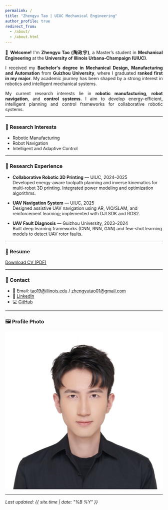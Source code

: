 ```yaml
---
permalink: /
title: "Zhengyu Tao | UIUC Mechanical Engineering"
author_profile: true
redirect_from: 
  - /about/
  - /about.html
---
```


<div style="text-align: justify">

👋 **Welcome!** I'm **Zhengyu Tao (陶政宇)**, a Master’s student in **Mechanical Engineering** at the **University of Illinois Urbana-Champaign (UIUC)**.

I received my **Bachelor's degree in Mechanical Design, Manufacturing and Automation** from **Guizhou University**, where I graduated **ranked first in my major**. My academic journey has been shaped by a strong interest in robotics and intelligent mechanical systems.

My current research interests lie in **robotic manufacturing**, **robot navigation**, and **control systems**. I aim to develop energy-efficient, intelligent planning and control frameworks for collaborative robotic systems.

</div>

---

### 🔬 Research Interests
- Robotic Manufacturing  
- Robot Navigation  
- Intelligent and Adaptive Control  

---

### 🧪 Research Experience

- **Collaborative Robotic 3D Printing** — UIUC, 2024–2025  
  Developed energy-aware toolpath planning and inverse kinematics for multi-robot 3D printing. Integrated power modeling and optimization algorithms.

- **UAV Navigation System** — UIUC, 2025  
  Designed assistive UAV navigation using AR, VIO/SLAM, and reinforcement learning; implemented with DJI SDK and ROS2.

- **UAV Fault Diagnosis** — Guizhou University, 2023–2024  
  Built deep learning frameworks (CNN, RNN, GAN) and few-shot learning models to detect UAV rotor faults.

---

### 📄 Resume  
[Download CV (PDF)](/files/Zhengyu_Tao_CV.pdf)

---

### 🔗 Contact  

- 📧 Email: tao19@illinois.edu / zhengyutao01@gmail.com  
- 💼 [LinkedIn](https://www.linkedin.com/in/zhengyu-tao-98922831a)  
- 💻 [GitHub](https://github.com/zhengyutao)

---

### 🖼️ Profile Photo  
![Profile](/images/profile.jpg)

---

_Last updated: {{ site.time | date: "%B %Y" }}_

